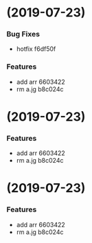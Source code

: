 #  (2019-07-23)


### Bug Fixes

* hotfix f6df50f


### Features

* add arr 6603422
* rm a.jg b8c024c



#  (2019-07-23)


### Features

* add arr 6603422
* rm a.jg b8c024c



#  (2019-07-23)


### Features

* add arr 6603422
* rm a.jg b8c024c



